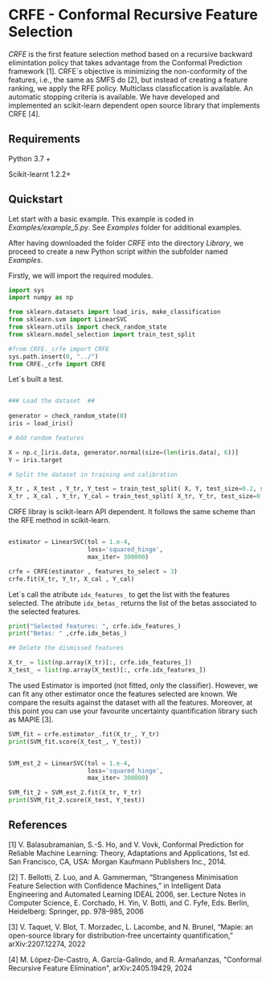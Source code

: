 

# CRFE - Conformal Recursive Feature Selection

*CRFE*  is the first feature selection method based on a recursive backward elimintation policy that takes advantage from the Conformal Prediction framework [1]. CRFE´s objective is minimizing the non-conformity of the features, i.e., the same as SMFS do [2], but instead of creating a feature ranking, we apply the RFE policy. Multiclass classficcation is available. An automatic stopping criteria is available. We have developed and implemented an scikit-learn dependent open source library that implements CRFE [4].


## Requirements

Python 3.7 +

Scikit-learnt 1.2.2+



## Quickstart

Let start with a basic example. This example is coded in *Examples/example_5.py*. See *Examples* folder for additional examples.

After having downloaded the folder *CRFE* into the directory *Library*, we proceed to create a new Python script within the subfolder named *Examples*.

Firstly, we will import the required modules.

```python
import sys
import numpy as np

from sklearn.datasets import load_iris, make_classification
from sklearn.svm import LinearSVC
from sklearn.utils import check_random_state
from sklearn.model_selection import train_test_split

#from CRFE._crfe import CRFE   
sys.path.insert(0, "../") 
from CRFE._crfe import CRFE 

```

Let´s built a test. 

```python

### Load the dataset  ## 
 
generator = check_random_state(0)
iris = load_iris()

# Add random features

X = np.c_[iris.data, generator.normal(size=(len(iris.data), 6))]
Y = iris.target

# Split the dataset in training and calibration 

X_tr , X_test , Y_tr, Y_test = train_test_split( X, Y, test_size=0.2, stratify=Y)
X_tr , X_cal , Y_tr, Y_cal = train_test_split( X_tr, Y_tr, test_size=0.5, stratify=Y_tr)


```

CRFE libray is scikit-learn API dependent. It follows the same scheme than the RFE method in scikit-learn.


```python

estimator = LinearSVC(tol = 1.e-4, 
                      loss='squared_hinge',
                      max_iter= 300000)

crfe = CRFE(estimator , features_to_select = 3)
crfe.fit(X_tr, Y_tr, X_cal , Y_cal)

```
Let´s call the atribute `idx_features_` to get the list with the features selected. The atribute `idx_betas_` returns the list of the betas associated to the selected features.  

```python
print("Selected features: ", crfe.idx_features_)
print("Betas: " ,crfe.idx_betas_)

## Delete the dismissed features

X_tr_ = list(np.array(X_tr)[:, crfe.idx_features_]) 
X_test_ = list(np.array(X_test)[:, crfe.idx_features_]) 
```
The used Estimator is imported (not fitted, only the classifier). However, we can fit any other estimator once the features selected are known. We compare the results against the dataset with all the features. Moreover, at this point you can use your favourite uncertainty quantification library such as MAPIE [3].

```python
SVM_fit = crfe.estimator_.fit(X_tr_, Y_tr)
print(SVM_fit.score(X_test_, Y_test))


SVM_est_2 = LinearSVC(tol = 1.e-4, 
                      loss='squared_hinge',
                      max_iter= 300000)

SVM_fit_2 = SVM_est_2.fit(X_tr, Y_tr)
print(SVM_fit_2.score(X_test, Y_test))
```


## References 

[1] V. Balasubramanian, S.-S. Ho, and V. Vovk, Conformal Prediction
for Reliable Machine Learning: Theory, Adaptations and Applications,
1st ed. San Francisco, CA, USA: Morgan Kaufmann Publishers Inc.,
2014.

[2] T. Bellotti, Z. Luo, and A. Gammerman, “Strangeness Minimisation
Feature Selection with Confidence Machines,” in Intelligent Data Engineering
and Automated Learning IDEAL 2006, ser. Lecture Notes in
Computer Science, E. Corchado, H. Yin, V. Botti, and C. Fyfe, Eds.
Berlin, Heidelberg: Springer, pp. 978–985, 2006

[3] V. Taquet, V. Blot, T. Morzadec, L. Lacombe, and N. Brunel,
“Mapie: an open-source library for distribution-free uncertainty
quantification,” arXiv:2207.12274, 2022

[4] M. López-De-Castro, A. García-Galindo, and R. Armañanzas, 
"Conformal Recursive Feature Elimination", arXiv:2405.19429, 2024


